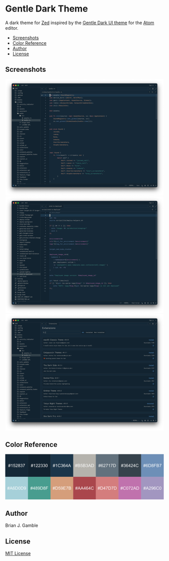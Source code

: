 # Gentle Dark Theme

A dark theme for [Zed](https://zed.dev/) inspired by the [Gentle Dark UI theme](https://github.com/gentlelionstudios/gentle-dark-ui-atom) for the [Atom](https://en.wikipedia.org/wiki/Atom_(text_editor)) editor.

- [Screenshots](#screenshots)
- [Color Reference](#color-reference)
- [Author](#author)
- [License](#license)

## Screenshots

![editor1](./screenshots/editor.png)
![editor2](./screenshots/editor2.png)
![extensions](./screenshots/extensions.png)

## Color Reference

![colors](./screenshots/color_reference.png)

## Author
Brian J. Gamble

## License
[MIT License](https://github.com/gentlelionstudios/gentle-dark-zed/blob/master/LICENSE)
